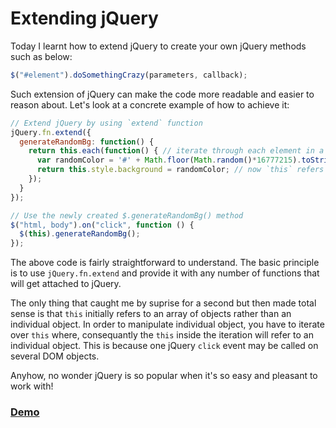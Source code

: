 # Extending jQuery

Today I learnt how to extend jQuery to create your own jQuery methods such as below:

```javascript
$("#element").doSomethingCrazy(parameters, callback);
```

Such extension of jQuery can make the code more readable and easier to reason about. Let's look at a concrete example of how to achieve it:

```javascript
// Extend jQuery by using `extend` function
jQuery.fn.extend({
  generateRandomBg: function() {
    return this.each(function() { // iterate through each element in a selection since at this point `this` is an array of objects
      var randomColor = '#' + Math.floor(Math.random()*16777215).toString(16);
      return this.style.background = randomColor; // now `this` refers to individual DOM object
    });
  }
});

// Use the newly created $.generateRandomBg() method
$("html, body").on("click", function () {
  $(this).generateRandomBg();
});
```

The above code is fairly straightforward to understand. The basic principle is to use `jQuery.fn.extend` and provide it with any number of functions that will get attached to jQuery.

The only thing that caught me by suprise for a second but then made total sense is that `this` initially refers to an array of objects rather than an individual object. In order to manipulate individual object, you have to iterate over `this` where, consequantly the `this` inside the iteration will refer to an individual object. This is because one jQuery `click` event may be called on several DOM objects.

Anyhow, no wonder jQuery is so popular when it's so easy and pleasant to work with!

### [Demo](http://codepen.io/karolis/pen/YqNRLK/)